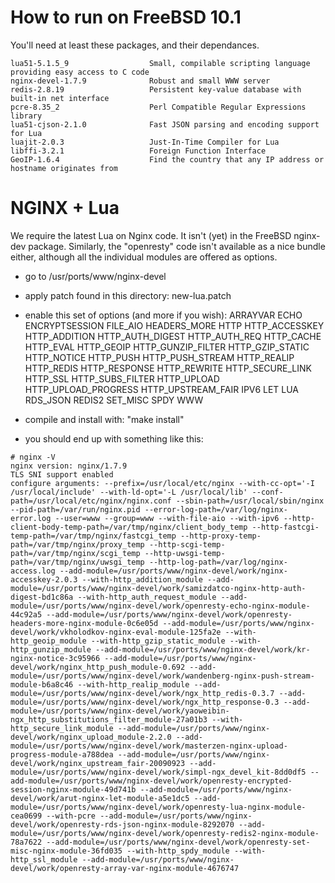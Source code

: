 # How to run on FreeBSD 10.1

You'll need at least these packages, and their dependances.

	lua51-5.1.5_9                  Small, compilable scripting language providing easy access to C code
	nginx-devel-1.7.9              Robust and small WWW server
	redis-2.8.19                   Persistent key-value database with built-in net interface
	pcre-8.35_2                    Perl Compatible Regular Expressions library
	lua51-cjson-2.1.0              Fast JSON parsing and encoding support for Lua
	luajit-2.0.3                   Just-In-Time Compiler for Lua
	libffi-3.2.1                   Foreign Function Interface
	GeoIP-1.6.4                    Find the country that any IP address or hostname originates from

# NGINX + Lua

We require the latest Lua on Nginx code. It isn't (yet) in the FreeBSD nginx-dev package.
Similarly, the "openresty" code isn't available as a nice bundle either, although
all the individual modules are offered as options.

- go to /usr/ports/www/nginx-devel
- apply patch found in this directory: new-lua.patch
- enable this set of options (and more if you wish):
		ARRAYVAR
		ECHO
		ENCRYPTSESSION
		FILE_AIO
		HEADERS_MORE
		HTTP
		HTTP_ACCESSKEY
		HTTP_ADDITION
		HTTP_AUTH_DIGEST
		HTTP_AUTH_REQ
		HTTP_CACHE
		HTTP_EVAL
		HTTP_GEOIP
		HTTP_GUNZIP_FILTER
		HTTP_GZIP_STATIC
		HTTP_NOTICE
		HTTP_PUSH
		HTTP_PUSH_STREAM
		HTTP_REALIP
		HTTP_REDIS
		HTTP_RESPONSE
		HTTP_REWRITE
		HTTP_SECURE_LINK
		HTTP_SSL
		HTTP_SUBS_FILTER
		HTTP_UPLOAD
		HTTP_UPLOAD_PROGRESS
		HTTP_UPSTREAM_FAIR
		IPV6
		LET
		LUA
		RDS_JSON
		REDIS2
		SET_MISC
		SPDY
		WWW

- compile and install with: "make install"

- you should end up with something like this:
````shell
# nginx -V
nginx version: nginx/1.7.9
TLS SNI support enabled
configure arguments: --prefix=/usr/local/etc/nginx --with-cc-opt='-I /usr/local/include' --with-ld-opt='-L /usr/local/lib' --conf-path=/usr/local/etc/nginx/nginx.conf --sbin-path=/usr/local/sbin/nginx --pid-path=/var/run/nginx.pid --error-log-path=/var/log/nginx-error.log --user=www --group=www --with-file-aio --with-ipv6 --http-client-body-temp-path=/var/tmp/nginx/client_body_temp --http-fastcgi-temp-path=/var/tmp/nginx/fastcgi_temp --http-proxy-temp-path=/var/tmp/nginx/proxy_temp --http-scgi-temp-path=/var/tmp/nginx/scgi_temp --http-uwsgi-temp-path=/var/tmp/nginx/uwsgi_temp --http-log-path=/var/log/nginx-access.log --add-module=/usr/ports/www/nginx-devel/work/nginx-accesskey-2.0.3 --with-http_addition_module --add-module=/usr/ports/www/nginx-devel/work/samizdatco-nginx-http-auth-digest-bd1c86a --with-http_auth_request_module --add-module=/usr/ports/www/nginx-devel/work/openresty-echo-nginx-module-44c92a5 --add-module=/usr/ports/www/nginx-devel/work/openresty-headers-more-nginx-module-0c6e05d --add-module=/usr/ports/www/nginx-devel/work/vkholodkov-nginx-eval-module-125fa2e --with-http_geoip_module --with-http_gzip_static_module --with-http_gunzip_module --add-module=/usr/ports/www/nginx-devel/work/kr-nginx-notice-3c95966 --add-module=/usr/ports/www/nginx-devel/work/nginx_http_push_module-0.692 --add-module=/usr/ports/www/nginx-devel/work/wandenberg-nginx-push-stream-module-b6a8c46 --with-http_realip_module --add-module=/usr/ports/www/nginx-devel/work/ngx_http_redis-0.3.7 --add-module=/usr/ports/www/nginx-devel/work/ngx_http_response-0.3 --add-module=/usr/ports/www/nginx-devel/work/yaoweibin-ngx_http_substitutions_filter_module-27a01b3 --with-http_secure_link_module --add-module=/usr/ports/www/nginx-devel/work/nginx_upload_module-2.2.0 --add-module=/usr/ports/www/nginx-devel/work/masterzen-nginx-upload-progress-module-a788dea --add-module=/usr/ports/www/nginx-devel/work/nginx_upstream_fair-20090923 --add-module=/usr/ports/www/nginx-devel/work/simpl-ngx_devel_kit-8dd0df5 --add-module=/usr/ports/www/nginx-devel/work/openresty-encrypted-session-nginx-module-49d741b --add-module=/usr/ports/www/nginx-devel/work/arut-nginx-let-module-a5e1dc5 --add-module=/usr/ports/www/nginx-devel/work/openresty-lua-nginx-module-cea0699 --with-pcre --add-module=/usr/ports/www/nginx-devel/work/openresty-rds-json-nginx-module-8292070 --add-module=/usr/ports/www/nginx-devel/work/openresty-redis2-nginx-module-78a7622 --add-module=/usr/ports/www/nginx-devel/work/openresty-set-misc-nginx-module-36fd035 --with-http_spdy_module --with-http_ssl_module --add-module=/usr/ports/www/nginx-devel/work/openresty-array-var-nginx-module-4676747
````


